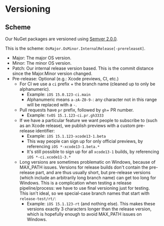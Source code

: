 # Versioning

## Scheme

Our NuGet packages are versioned using [Semver 2.0.0][2].

This is the scheme: `OsMajor.OsMinor.InternalRelease[-prereleaseX]`.

* Major: The major OS version.
* Minor: The minor OS version.
* Patch: Our internal release version based. This is the commit distance since
  the Major.Minor version changed.
* Pre-release: Optional (e.g.: Xcode previews, CI, etc.)
    * For CI we use a `ci` prefix + the branch name (cleaned up to only be
      alphanumeric).
        * Example: `iOS 15.0.123-ci.main`
        * Alphanumeric means `a-zA-Z0-9-`: any character not in this range
          will be replaced with a `-`.
    * Pull requests have `pr` prefix, followed by `gh`+ PR number.
        * Example: `tvOS 15.1.123-ci.pr.gh3333`
    * If we have a particular feature we want people to subscribe to (such as
      an Xcode release), we publish previews with a custom pre-release
      identifier:
        * Example: `iOS 15.1.123-xcode13-1.beta`
        * This way people can sign up for only official previews, by
          referencing `iOS *-xcode13-1.beta.*`
        * It's still possible to sign up for all `xcode13-1` builds, by
          referencing `iOS *-ci.xcode11-3.*`
    * Long versions are sometimes problematic on Windows, because of MAX_PATH
      issues. Versions for release builds don't contain the pre-release part,
      and are thus usually short, but pre-release versions (which include an
      arbitrarily long branch name) can get too long for Windows. This is a
      complication when testing a release pipeline/process: we have to use
      final versioning just for testing. This isn't ideal, so we special-case
      branch names that start with `release-test/rt/`:
        * Example: `iOS 15.1.123-rt` (and nothing else). This makes these
          versions exactly 3 characters longer than the release version, which
          is hopefully enough to avoid MAX_PATH issues on Windows.

[1]: https://github.com/dotnet/designs/blob/master/accepted/2018/sdk-version-scheme.md
[2]: https://semver.org
